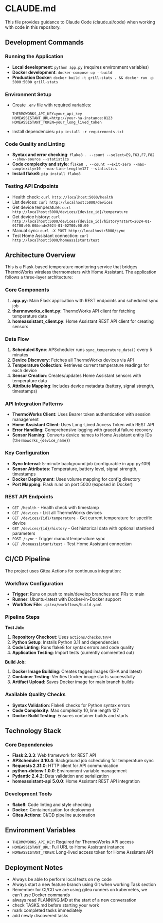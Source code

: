 # CLAUDE.md

This file provides guidance to Claude Code (claude.ai/code) when working with code in this repository.

## Development Commands

### Running the Application
- **Local development**: `python app.py` (requires environment variables)
- **Docker development**: `docker-compose up --build`
- **Production Docker**: `docker build -t grill-stats . && docker run -p 5000:5000 grill-stats`

### Environment Setup
- Create `.env` file with required variables:
  ```
  THERMOWORKS_API_KEY=your_api_key
  HOMEASSISTANT_URL=http://your-ha-instance:8123
  HOMEASSISTANT_TOKEN=your_long_lived_token
  ```
- Install dependencies: `pip install -r requirements.txt`

### Code Quality and Linting
- **Syntax and error checking**: `flake8 . --count --select=E9,F63,F7,F82 --show-source --statistics`
- **Code complexity and style**: `flake8 . --count --exit-zero --max-complexity=10 --max-line-length=127 --statistics`
- **Install flake8**: `pip install flake8`

### Testing API Endpoints
- Health check: `curl http://localhost:5000/health`
- List devices: `curl http://localhost:5000/devices`
- Get device temperature: `curl http://localhost:5000/devices/{device_id}/temperature`
- Get device history: `curl http://localhost:5000/devices/{device_id}/history?start=2024-01-01T00:00:00&end=2024-01-02T00:00:00`
- Manual sync: `curl -X POST http://localhost:5000/sync`
- Test Home Assistant connection: `curl http://localhost:5000/homeassistant/test`

## Architecture Overview

This is a Flask-based temperature monitoring service that bridges ThermoWorks wireless thermometers with Home Assistant. The application follows a three-layer architecture:

### Core Components
1. **app.py**: Main Flask application with REST endpoints and scheduled sync job
2. **thermoworks_client.py**: ThermoWorks API client for fetching temperature data
3. **homeassistant_client.py**: Home Assistant REST API client for creating sensors

### Data Flow
1. **Scheduled Sync**: APScheduler runs `sync_temperature_data()` every 5 minutes
2. **Device Discovery**: Fetches all ThermoWorks devices via API
3. **Temperature Collection**: Retrieves current temperature readings for each device
4. **Sensor Creation**: Creates/updates Home Assistant sensors with temperature data
5. **Attribute Mapping**: Includes device metadata (battery, signal strength, timestamps)

### API Integration Patterns
- **ThermoWorks Client**: Uses Bearer token authentication with session management
- **Home Assistant Client**: Uses Long-Lived Access Token with REST API
- **Error Handling**: Comprehensive logging with graceful failure recovery
- **Sensor Naming**: Converts device names to Home Assistant entity IDs (`thermoworks_{device_name}`)

### Key Configuration
- **Sync Interval**: 5-minute background job (configurable in app.py:109)
- **Sensor Attributes**: Temperature, battery level, signal strength, timestamps
- **Docker Deployment**: Uses volume mapping for config directory
- **Port Mapping**: Flask runs on port 5000 (exposed in Docker)

### REST API Endpoints
- `GET /health` - Health check with timestamp
- `GET /devices` - List all ThermoWorks devices
- `GET /devices/{id}/temperature` - Get current temperature for specific device
- `GET /devices/{id}/history` - Get historical data with optional start/end parameters
- `POST /sync` - Trigger manual temperature sync
- `GET /homeassistant/test` - Test Home Assistant connection

## CI/CD Pipeline

The project uses Gitea Actions for continuous integration:

### Workflow Configuration
- **Trigger**: Runs on push to main/develop branches and PRs to main
- **Runner**: Ubuntu-latest with Docker-in-Docker support
- **Workflow File**: `.gitea/workflows/build.yaml`

### Pipeline Steps
**Test Job:**
1. **Repository Checkout**: Uses `actions/checkout@v4`
2. **Python Setup**: Installs Python 3.11 and dependencies
3. **Code Linting**: Runs flake8 for syntax errors and code quality
4. **Application Testing**: Import tests (currently commented out)

**Build Job:**
1. **Docker Image Building**: Creates tagged images (SHA and latest)
2. **Container Testing**: Verifies Docker image starts successfully
3. **Artifact Upload**: Saves Docker image for main branch builds

### Available Quality Checks
- **Syntax Validation**: Flake8 checks for Python syntax errors
- **Code Complexity**: Max complexity 10, line length 127
- **Docker Build Testing**: Ensures container builds and starts

## Technology Stack

### Core Dependencies
- **Flask 2.3.3**: Web framework for REST API
- **APScheduler 3.10.4**: Background job scheduling for temperature sync
- **Requests 2.31.0**: HTTP client for API communication
- **python-dotenv 1.0.0**: Environment variable management
- **Pydantic 2.4.2**: Data validation and serialization
- **homeassistant-api 5.0.0**: Home Assistant REST API integration

### Development Tools
- **flake8**: Code linting and style checking
- **Docker**: Containerization for deployment
- **Gitea Actions**: CI/CD pipeline automation

## Environment Variables
- `THERMOWORKS_API_KEY`: Required for ThermoWorks API access
- `HOMEASSISTANT_URL`: Full URL to Home Assistant instance
- `HOMEASSISTANT_TOKEN`: Long-lived access token for Home Assistant API

## Deployment Notes
- Always be able to perform local tests on my code
- Always start a new feature branch using Git when working Task section
- Remember for CI/CD we are using gitea runners on kubernetes, we can't use Docker commands
- always read PLANNING.MD at the start of a new conversation
- check TASKS.md before starting your work
- mark completed tasks immediately
- add newly discovered tasks
